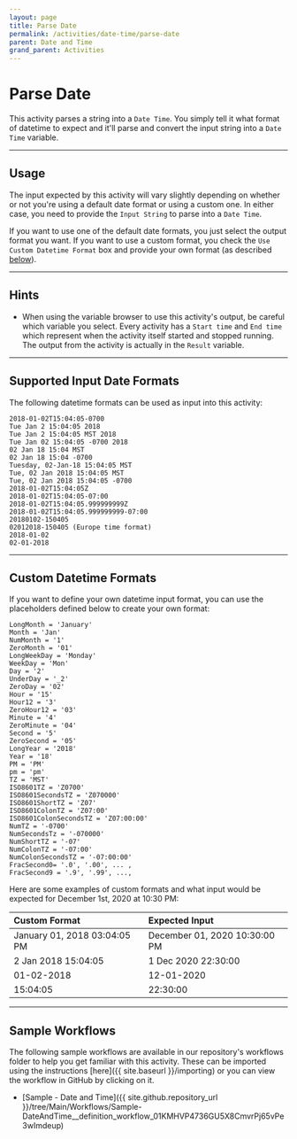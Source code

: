 ```yaml
---
layout: page
title: Parse Date
permalink: /activities/date-time/parse-date
parent: Date and Time
grand_parent: Activities
---
```


# Parse Date
This activity parses a string into a `Date Time`. You simply tell it what format of datetime to expect and it'll parse and convert the input string into a `Date Time` variable.

---

## Usage
The input expected by this activity will vary slightly depending on whether or not you're using a default date format or using a custom one. In either case, you need to provide the `Input String` to parse into a `Date Time`.

If you want to use one of the default date formats, you just select the output format you want. If you want to use a custom format, you check the `Use Custom Datetime Format` box and provide your own format (as described [below](#custom-datetime-formats)).

---

## Hints
* When using the variable browser to use this activity's output, be careful which variable you select. Every activity has a `Start time` and `End time` which represent when the activity itself started and stopped running. The output from the activity is actually in the `Result` variable.

---

## Supported Input Date Formats
The following datetime formats can be used as input into this activity:

```text
2018-01-02T15:04:05-0700
Tue Jan 2 15:04:05 2018
Tue Jan 2 15:04:05 MST 2018
Tue Jan 02 15:04:05 -0700 2018
02 Jan 18 15:04 MST
02 Jan 18 15:04 -0700
Tuesday, 02-Jan-18 15:04:05 MST
Tue, 02 Jan 2018 15:04:05 MST
Tue, 02 Jan 2018 15:04:05 -0700
2018-01-02T15:04:05Z
2018-01-02T15:04:05-07:00
2018-01-02T15:04:05.999999999Z
2018-01-02T15:04:05.999999999-07:00
20180102-150405
02012018-150405 (Europe time format)
2018-01-02
02-01-2018
```

---

## Custom Datetime Formats
If you want to define your own datetime input format, you can use the placeholders defined below to create your own format:

```text
LongMonth = 'January'
Month = 'Jan'
NumMonth = '1'
ZeroMonth = '01'
LongWeekDay = 'Monday'
WeekDay = 'Mon'
Day = '2'
UnderDay = '_2'
ZeroDay = '02'
Hour = '15'
Hour12 = '3'
ZeroHour12 = '03'
Minute = '4'
ZeroMinute = '04'
Second = '5'
ZeroSecond = '05'
LongYear = '2018'
Year = '18'
PM = 'PM'
pm = 'pm'
TZ = 'MST'
ISO8601TZ = 'Z0700'
ISO8601SecondsTZ = 'Z070000'
ISO8601ShortTZ = 'Z07'
ISO8601ColonTZ = 'Z07:00'
ISO8601ColonSecondsTZ = 'Z07:00:00'
NumTZ = '-0700'
NumSecondsTz = '-070000'
NumShortTZ = '-07'
NumColonTZ = '-07:00'
NumColonSecondsTZ = '-07:00:00'
FracSecond0= '.0', '.00', ... ,
FracSecond9 = '.9', '.99', ...,
```

Here are some examples of custom formats and what input would be expected for December 1st, 2020 at 10:30 PM:

| Custom Format | Expected Input |
|:--------------|:---------------|
| January 01, 2018 03:04:05 PM | December 01, 2020 10:30:00 PM |
| 2 Jan 2018 15:04:05 | 1 Dec 2020 22:30:00 |
| 01-02-2018 | 12-01-2020 |
| 15:04:05 | 22:30:00 |

---

## Sample Workflows
The following sample workflows are available in our repository's workflows folder to help you get familiar with this activity. These can be imported using the instructions [here]({{ site.baseurl }}/importing) or you can view the workflow in GitHub by clicking on it.

* [Sample - Date and Time]({{ site.github.repository_url }}/tree/Main/Workflows/Sample-DateAndTime__definition_workflow_01KMHVP4736GU5X8CmvrPj65vPe3wImdeup)